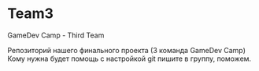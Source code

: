 # Team3
GameDev Camp - Third Team

Репозиторий нашего финального проекта (3 команда GameDev Camp)
Кому нужна будет помощь с настройкой git пишите в группу, поможем.
